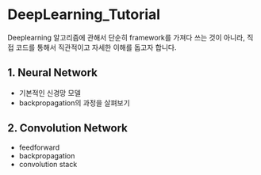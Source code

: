 # DeepLearning_Tutorial
Deeplearning 알고리즘에 관해서 단순히 framework를 가져다 쓰는 것이 아니라, 직접 코드를 통해서 직관적이고 자세한 이해를 돕고자 합니다.


## 1. Neural Network

- 기본적인 신경망 모델
- backpropagation의 과정을 살펴보기


## 2. Convolution Network

- feedforward
- backpropagation 
- convolution stack
